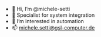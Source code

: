 - 👋 Hi, I’m @michele-setti
- 🏢 Specialist for system integration
- 👀 I’m interested in automation
- 📫 michele.setti@gsl-computer.de

